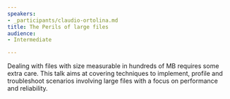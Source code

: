 ```yaml
---
speakers:
- _participants/claudio-ortolina.md
title: The Perils of large files
audience:
- Intermediate

---
```

<p>Dealing with files with size measurable in hundreds of MB requires some extra care. This talk aims at covering techniques to implement, profile and troubleshoot scenarios involving large files with a focus on performance and reliability.</p>
